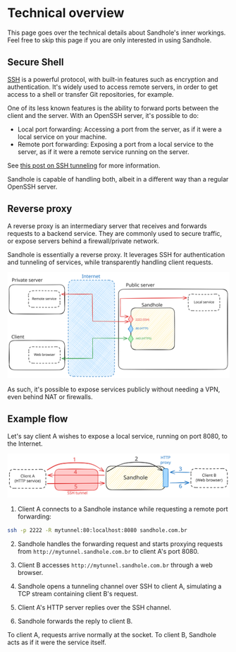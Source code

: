 # Technical overview

This page goes over the technical details about Sandhole's inner workings. Feel free to skip this page if you are only interested in using Sandhole.

## Secure Shell

[SSH](https://en.wikipedia.org/wiki/Secure_Shell) is a powerful protocol, with built-in features such as encryption and authentication. It's widely used to access remote servers, in order to get access to a shell or transfer Git repositories, for example.

One of its less known features is the ability to forward ports between the client and the server. With an OpenSSH server, it's possible to do:

- Local port forwarding: Accessing a port from the server, as if it were a local service on your machine.
- Remote port forwarding: Exposing a port from a local service to the server, as if it were a remote service running on the server.

See [this post on SSH tunneling](https://web.archive.org/web/20250221173009/https://goteleport.com/blog/ssh-tunneling-explained/) for more information.

Sandhole is capable of handling both, albeit in a different way than a regular OpenSSH server.

## Reverse proxy

A reverse proxy is an intermediary server that receives and forwards requests to a backend service. They are commonly used to secure traffic, or expose servers behind a firewall/private network.

Sandhole is essentially a reverse proxy. It leverages SSH for authentication and tunneling of services, while transparently handling client requests.

![A diagram displaying Sandhole's usage as a reverse proxy. It's deployed to a public server, where a local service connects to its SSH port. A remote service in a private server also connects to the SSH port over the Internet. Meanwhile, a client's web browser connects to the HTTPS port of Sandhole over the Internet.](./how_it_works.svg)

As such, it's possible to expose services publicly without needing a VPN, even behind NAT or firewalls.

## Example flow

Let's say client A wishes to expose a local service, running on port 8080, to the Internet.

![A diagram showing a connection to Sandhole's HTTP proxy in six steps.](./example_flow.svg)

1. Client A connects to a Sandhole instance while requesting a remote port forwarding:

```bash
ssh -p 2222 -R mytunnel:80:localhost:8080 sandhole.com.br
```

2. Sandhole handles the forwarding request and starts proxying requests from `http://mytunnel.sandhole.com.br` to client A's port 8080.

3. Client B accesses `http://mytunnel.sandhole.com.br` through a web browser.

4. Sandhole opens a tunneling channel over SSH to client A, simulating a TCP stream containing client B's request.

5. Client A's HTTP server replies over the SSH channel.

6. Sandhole forwards the reply to client B.

To client A, requests arrive normally at the socket. To client B, Sandhole acts as if it were the service itself.
